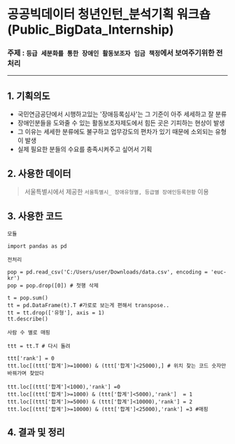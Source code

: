 # 공공빅데이터 청년인턴_분석기획 워크숍 (Public_BigData_Internship)
### 주제 : `등급 세분화를 통한 장애인 활동보조자 임금 책정`에서 보여주기위한 전처리
----
## 1. 기획의도
- 국민연금공단에서 시행하고있는 '장애등록심사'는 그 기준이 아주 세세하고 잘 분류
- 장애인분들을 도와줄 수 있는 활동보조자제도에서 힘든 곳은 기피하는 현상이 발생
- 그 이유는 세세한 분류에도 불구하고 업무강도의 편차가 있기 때문에 소외되는 유형이 발생
- 실제 필요한 분들의 수요를 충족시켜주고 싶어서 기획

## 2. 사용한 데이터
> 서울특별시에서 제공한 `서울특별시_ 장애유형별, 등급별 장애인등록현황` 이용

## 3. 사용한 코드
`모듈`
```
import pandas as pd
```
`전처리`
```
pop = pd.read_csv('C:/Users/user/Downloads/data.csv', encoding = 'euc-kr')
pop = pop.drop([0]) # 첫행 삭제

t = pop.sum()
tt = pd.DataFrame(t).T #가로로 보는게 편해서 transpose..
tt = tt.drop(['유형'], axis = 1) 
tt.describe()
```
`사람 수 별로 매핑`
```
ttt = tt.T # 다시 돌려

ttt['rank'] = 0
ttt.loc[(ttt['합계']>=10000) & (ttt['합계']<25000),] # 위치 찾는 코드 숫자만 바꿔가며 찾았다

ttt.loc[(ttt['합계']<1000),'rank'] =0
ttt.loc[(ttt['합계']>=1000) & (ttt['합계']<5000),'rank']  = 1 
ttt.loc[(ttt['합계']>=5000) & (ttt['합계']<10000),'rank'] = 2
ttt.loc[(ttt['합계']>=10000) & (ttt['합계']<25000),'rank'] =3 #매핑
```

## 4. 결과 및 정리

